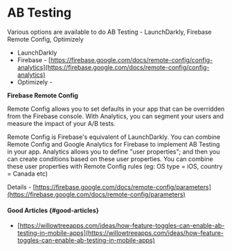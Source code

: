 # AB Testing

Various options are available to do AB Testing - LaunchDarkly, Firebase Remote Config, Optimizely

* LaunchDarkly
* Firebase - [https://firebase.google.com/docs/remote-config/config-analytics](https://firebase.google.com/docs/remote-config/config-analytics)
* Optimizely -

**Firebase Remote Config**

Remote Config allows you to set defaults in your app that can be overridden from the Firebase console. With Analytics, you can segment your users and measure the impact of your A/B tests.

Remote Config is Firebase's equivalent of LaunchDarkly. You can combine Remote Config and Google Analytics for Firebase to implement AB Testing in your app. Analytics allows you to define "user properties"; and then you can create conditions based on these user properties. You can combine these user properties with Remote Config rules \(eg: OS type = iOS, country = Canada etc\)

Details - [https://firebase.google.com/docs/remote-config/parameters](https://firebase.google.com/docs/remote-config/parameters)

#### Good Articles {#good-articles}

* [https://willowtreeapps.com/ideas/how-feature-toggles-can-enable-ab-testing-in-mobile-apps](https://willowtreeapps.com/ideas/how-feature-toggles-can-enable-ab-testing-in-mobile-apps)

